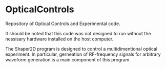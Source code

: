 OpticalControls
===============

Repository of Optical Controls and Experimental code.

It should be noted that this code was not designed to run without the nessisary hardware installed on the host computer.

The Shaper2D program is designed to control a multidimentional optical experiment. In particular, gerneation of RF-frequency signals for arbitrary waveform generation is a main component of this program.
